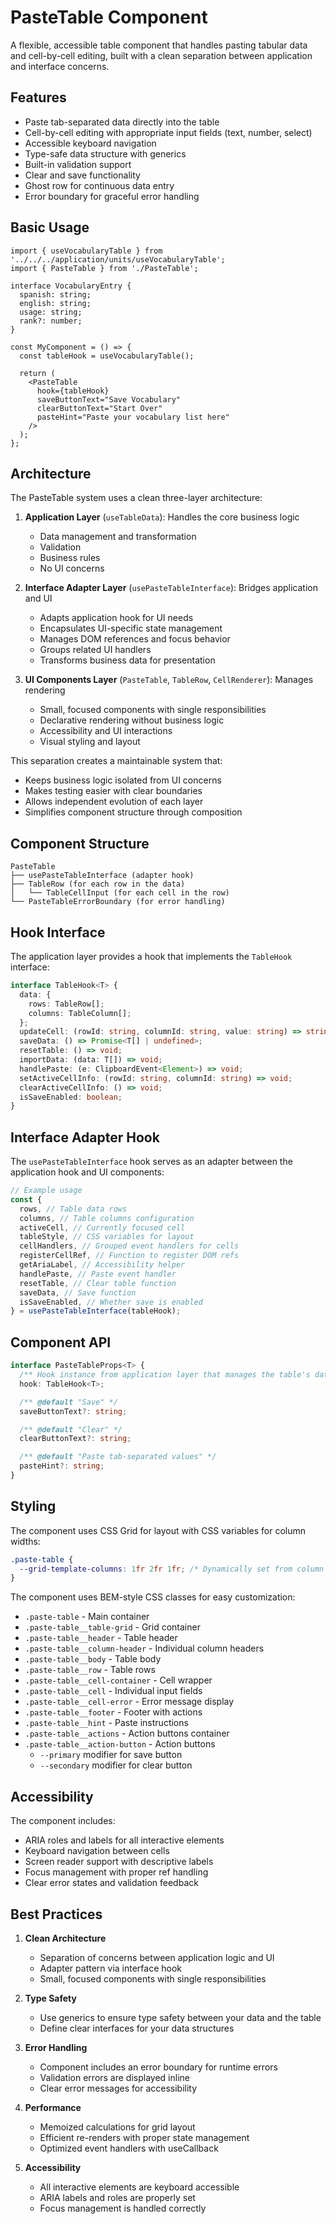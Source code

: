 # PasteTable Component

A flexible, accessible table component that handles pasting tabular data and cell-by-cell editing, built with a clean separation between application and interface concerns.

## Features

- Paste tab-separated data directly into the table
- Cell-by-cell editing with appropriate input fields (text, number, select)
- Accessible keyboard navigation
- Type-safe data structure with generics
- Built-in validation support
- Clear and save functionality
- Ghost row for continuous data entry
- Error boundary for graceful error handling

## Basic Usage

```tsx
import { useVocabularyTable } from '../../../application/units/useVocabularyTable';
import { PasteTable } from './PasteTable';

interface VocabularyEntry {
  spanish: string;
  english: string;
  usage: string;
  rank?: number;
}

const MyComponent = () => {
  const tableHook = useVocabularyTable();

  return (
    <PasteTable
      hook={tableHook}
      saveButtonText="Save Vocabulary"
      clearButtonText="Start Over"
      pasteHint="Paste your vocabulary list here"
    />
  );
};
```

## Architecture

The PasteTable system uses a clean three-layer architecture:

1. **Application Layer** (`useTableData`): Handles the core business logic
   - Data management and transformation
   - Validation
   - Business rules
   - No UI concerns

2. **Interface Adapter Layer** (`usePasteTableInterface`): Bridges application and UI
   - Adapts application hook for UI needs
   - Encapsulates UI-specific state management
   - Manages DOM references and focus behavior
   - Groups related UI handlers
   - Transforms business data for presentation

3. **UI Components Layer** (`PasteTable`, `TableRow`, `CellRenderer`): Manages rendering
   - Small, focused components with single responsibilities
   - Declarative rendering without business logic
   - Accessibility and UI interactions
   - Visual styling and layout

This separation creates a maintainable system that:

- Keeps business logic isolated from UI concerns
- Makes testing easier with clear boundaries
- Allows independent evolution of each layer
- Simplifies component structure through composition

## Component Structure

```
PasteTable
├── usePasteTableInterface (adapter hook)
├── TableRow (for each row in the data)
│   └── TableCellInput (for each cell in the row)
└── PasteTableErrorBoundary (for error handling)
```

## Hook Interface

The application layer provides a hook that implements the `TableHook` interface:

```typescript
interface TableHook<T> {
  data: {
    rows: TableRow[];
    columns: TableColumn[];
  };
  updateCell: (rowId: string, columnId: string, value: string) => string | null;
  saveData: () => Promise<T[] | undefined>;
  resetTable: () => void;
  importData: (data: T[]) => void;
  handlePaste: (e: ClipboardEvent<Element>) => void;
  setActiveCellInfo: (rowId: string, columnId: string) => void;
  clearActiveCellInfo: () => void;
  isSaveEnabled: boolean;
}
```

## Interface Adapter Hook

The `usePasteTableInterface` hook serves as an adapter between the application hook and UI components:

```typescript
// Example usage
const {
  rows, // Table data rows
  columns, // Table columns configuration
  activeCell, // Currently focused cell
  tableStyle, // CSS variables for layout
  cellHandlers, // Grouped event handlers for cells
  registerCellRef, // Function to register DOM refs
  getAriaLabel, // Accessibility helper
  handlePaste, // Paste event handler
  resetTable, // Clear table function
  saveData, // Save function
  isSaveEnabled, // Whether save is enabled
} = usePasteTableInterface(tableHook);
```

## Component API

```typescript
interface PasteTableProps<T> {
  /** Hook instance from application layer that manages the table's data and behavior */
  hook: TableHook<T>;

  /** @default "Save" */
  saveButtonText?: string;

  /** @default "Clear" */
  clearButtonText?: string;

  /** @default "Paste tab-separated values" */
  pasteHint?: string;
}
```

## Styling

The component uses CSS Grid for layout with CSS variables for column widths:

```css
.paste-table {
  --grid-template-columns: 1fr 2fr 1fr; /* Dynamically set from column config */
}
```

The component uses BEM-style CSS classes for easy customization:

- `.paste-table` - Main container
- `.paste-table__table-grid` - Grid container
- `.paste-table__header` - Table header
- `.paste-table__column-header` - Individual column headers
- `.paste-table__body` - Table body
- `.paste-table__row` - Table rows
- `.paste-table__cell-container` - Cell wrapper
- `.paste-table__cell` - Individual input fields
- `.paste-table__cell-error` - Error message display
- `.paste-table__footer` - Footer with actions
- `.paste-table__hint` - Paste instructions
- `.paste-table__actions` - Action buttons container
- `.paste-table__action-button` - Action buttons
  - `--primary` modifier for save button
  - `--secondary` modifier for clear button

## Accessibility

The component includes:

- ARIA roles and labels for all interactive elements
- Keyboard navigation between cells
- Screen reader support with descriptive labels
- Focus management with proper ref handling
- Clear error states and validation feedback

## Best Practices

1. **Clean Architecture**
   - Separation of concerns between application logic and UI
   - Adapter pattern via interface hook
   - Small, focused components with single responsibilities

2. **Type Safety**
   - Use generics to ensure type safety between your data and the table
   - Define clear interfaces for your data structures

3. **Error Handling**
   - Component includes an error boundary for runtime errors
   - Validation errors are displayed inline
   - Clear error messages for accessibility

4. **Performance**
   - Memoized calculations for grid layout
   - Efficient re-renders with proper state management
   - Optimized event handlers with useCallback

5. **Accessibility**
   - All interactive elements are keyboard accessible
   - ARIA labels and roles are properly set
   - Focus management is handled correctly
